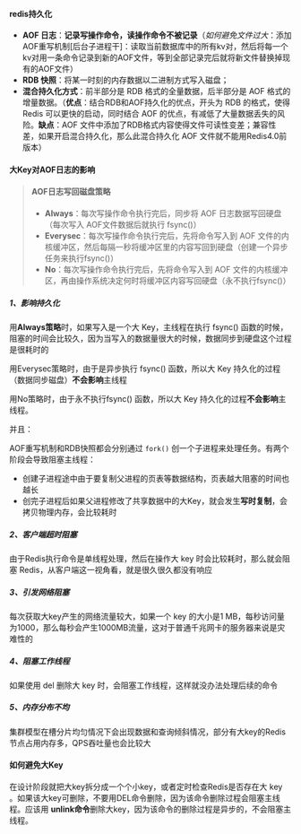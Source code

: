 #### redis持久化

- **AOF 日志**：**记录写操作命令，读操作命令不被记录**（*如何避免文件过大*：添加AOF重写机制[后台子进程干]：读取当前数据库中的所有kv对，然后将每一个kv对用一条命令记录到新的AOF文件，等到全部记录完后就将新文件替换掉现有的AOF文件）
- **RDB 快照**：将某一时刻的内存数据以二进制方式写入磁盘；
- **混合持久化方式**：前半部分是 RDB 格式的全量数据，后半部分是 AOF 格式的增量数据。（**优点**：结合RDB和AOF持久化的优点，开头为 RDB 的格式，使得 Redis 可以更快的启动，同时结合 AOF 的优点，有减低了大量数据丢失的风险。**缺点**：AOF 文件中添加了RDB格式内容使得文件可读性变差；兼容性差，如果开启混合持久化，那么此混合持久化 AOF 文件就不能用Redis4.0前版本）



#### 大Key对AOF日志的影响

> #### AOF日志写回磁盘策略
>
> - **Always**：每次写操作命令执行完后，同步将 AOF 日志数据写回硬盘（每次写入 AOF文件数据后就执行 fsync()）
> - **Everysec**：每次写操作命令执行完后，先将命令写入到 AOF 文件的内核缓冲区，然后每隔一秒将缓冲区里的内容写回到硬盘（创建一个异步任务来执行fsync()）
> - **No**：每次写操作命令执行完后，先将命令写入到 AOF 文件的内核缓冲区，再由操作系统决定何时将缓冲区内容写回硬盘（永不执行fsync()）

##### 1、影响持久化

用**Always策略**时，如果写入是一个大 Key，主线程在执行 fsync() 函数的时候，阻塞的时间会比较久，因为当写入的数据量很大的时候，数据同步到硬盘这个过程是很耗时的

用Everysec策略时，由于是异步执行 fsync() 函数，所以大 Key 持久化的过程（数据同步磁盘）**不会影响**主线程

用No策略时，由于永不执行fsync() 函数，所以大 Key 持久化的过程**不会影响**主线程。

并且：

AOF重写机制和RDB快照都会分别通过 `fork()` 创一个子进程来处理任务。有两个阶段会导致阻塞主线程：

- 创建子进程途中由于要复制父进程的页表等数据结构，页表越大阻塞的时间也越长
- 创完子进程后如果父进程修改了共享数据中的大Key，就会发生**写时复制**，会拷贝物理内存，会比较耗时

##### 2、客户端超时阻塞

由于Redis执行命令是单线程处理，然后在操作大 key 时会比较耗时，那么就会阻塞 Redis，从客户端这一视角看，就是很久很久都没有响应

##### 3、引发网络阻塞

每次获取大key产生的网络流量较大，如果一个 key 的大小是1 MB，每秒访问量为1000，那么每秒会产生1000MB流量，这对于普通千兆网卡的服务器来说是灾难性的

##### 4、阻塞工作线程

如果使用 del 删除大 key 时，会阻塞工作线程，这样就没办法处理后续的命令

##### 5、内存分布不均

集群模型在槽分片均匀情况下会出现数据和查询倾斜情况，部分有大key的Redis节点占用内存多，QPS吞吐量也会比较大



#### 如何避免大Key

在设计阶段就把大key拆分成一个个小key，或者定时检查Redis是否存在大 key 。如果该大key可删除，不要用DEL命令删除，因为该命令删除过程会阻塞主线程。应该用 **unlink命令**删除大key，因为该命令的删除过程是异步的，不会阻塞主线程。